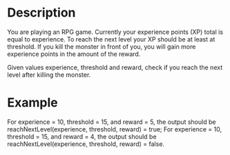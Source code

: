 # Description

You are playing an RPG game. Currently your experience points (XP) total is equal to experience. To reach the next level your XP should be at least at threshold. If you kill the monster in front of you, you will gain more experience points in the amount of the reward.

Given values experience, threshold and reward, check if you reach the next level after killing the monster.

# Example

For experience = 10, threshold = 15, and reward = 5, the output should be
reachNextLevel(experience, threshold, reward) = true;
For experience = 10, threshold = 15, and reward = 4, the output should be
reachNextLevel(experience, threshold, reward) = false.